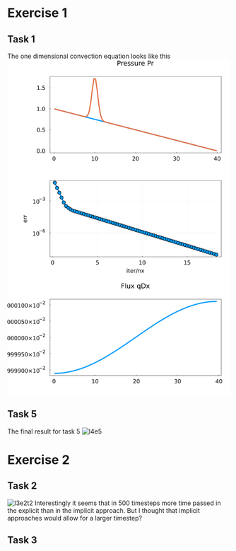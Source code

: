 # Exercise 1

## Task 1
The one dimensional convection equation looks like this
![l4e1](figs/l4e1_without_bc.png)

## Task 5
The final result for task 5
![l4e5](figs/l4e1t4.gif)

# Exercise 2
## Task 2
![l3e2t2](figs/l4e1t4_implicit.gif)
Interestingly it seems that in 500 timesteps more time passed in the explicit than in the implicit approach. But I thought that implicit approaches would allow for a larger timestep?

## Task 3
